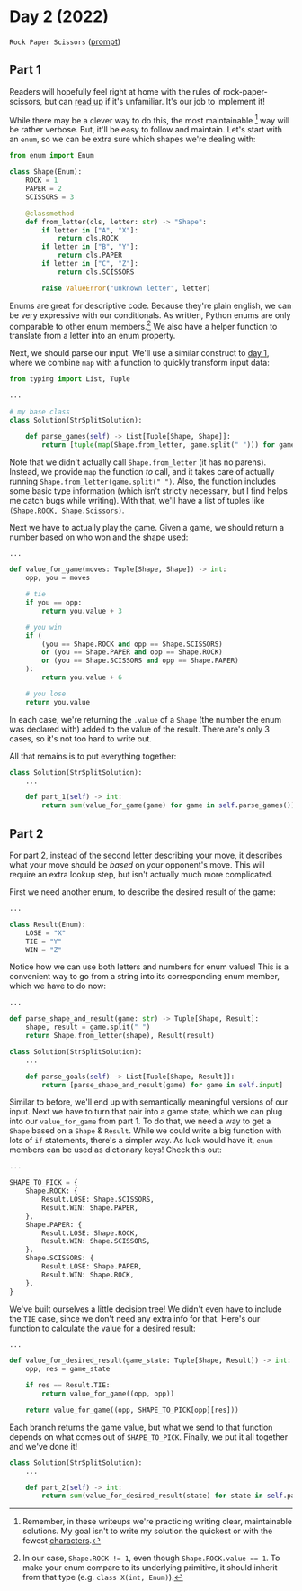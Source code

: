 # Day 2 (2022)

`Rock Paper Scissors` ([prompt](https://adventofcode.com/2022/day/2))

## Part 1

Readers will hopefully feel right at home with the rules of rock-paper-scissors, but can [read up](https://en.wikipedia.org/wiki/Rock_paper_scissors) if it's unfamiliar. It's our job to implement it!

While there may be a clever way to do this, the most maintainable [^1] way will be rather verbose. But, it'll be easy to follow and maintain. Let's start with an `enum`, so we can be extra sure which shapes we're dealing with:

```py
from enum import Enum

class Shape(Enum):
    ROCK = 1
    PAPER = 2
    SCISSORS = 3

    @classmethod
    def from_letter(cls, letter: str) -> "Shape":
        if letter in ["A", "X"]:
            return cls.ROCK
        if letter in ["B", "Y"]:
            return cls.PAPER
        if letter in ["C", "Z"]:
            return cls.SCISSORS

        raise ValueError("unknown letter", letter)
```

Enums are great for descriptive code. Because they're plain english, we can be very expressive with our conditionals. As written, Python enums are only comparable to other enum members.[^2] We also have a helper function to translate from a letter into an enum property.

Next, we should parse our input. We'll use a similar construct to [day 1](https://github.com/xavdid/advent-of-code/tree/main/solutions/2022/day_01), where we combine `map` with a function to quickly transform input data:

```py
from typing import List, Tuple

...

# my base class
class Solution(StrSplitSolution):

    def parse_games(self) -> List[Tuple[Shape, Shape]]:
        return [tuple(map(Shape.from_letter, game.split(" "))) for game in self.input]
```

Note that we didn't actually call `Shape.from_letter` (it has no parens). Instead, we provide `map` the function _to_ call, and it takes care of actually running `Shape.from_letter(game.split(" ")`. Also, the function includes some basic type information (which isn't strictly necessary, but I find helps me catch bugs while writing). With that, we'll have a list of tuples like `(Shape.ROCK, Shape.Scissors)`.

Next we have to actually play the game. Given a game, we should return a number based on who won and the shape used:

```py
...

def value_for_game(moves: Tuple[Shape, Shape]) -> int:
    opp, you = moves

    # tie
    if you == opp:
        return you.value + 3

    # you win
    if (
        (you == Shape.ROCK and opp == Shape.SCISSORS)
        or (you == Shape.PAPER and opp == Shape.ROCK)
        or (you == Shape.SCISSORS and opp == Shape.PAPER)
    ):
        return you.value + 6

    # you lose
    return you.value
```

In each case, we're returning the `.value` of a `Shape` (the number the enum was declared with) added to the value of the result. There are's only 3 cases, so it's not too hard to write out.

All that remains is to put everything together:

```py
class Solution(StrSplitSolution):
    ...

    def part_1(self) -> int:
        return sum(value_for_game(game) for game in self.parse_games())
```

## Part 2

For part 2, instead of the second letter describing your move, it describes what your move should be _based_ on your opponent's move. This will require an extra lookup step, but isn't actually much more complicated.

First we need another enum, to describe the desired result of the game:

```py
...

class Result(Enum):
    LOSE = "X"
    TIE = "Y"
    WIN = "Z"
```

Notice how we can use both letters and numbers for enum values! This is a convenient way to go from a string into its corresponding enum member, which we have to do now:

```py
...

def parse_shape_and_result(game: str) -> Tuple[Shape, Result]:
    shape, result = game.split(" ")
    return Shape.from_letter(shape), Result(result)

class Solution(StrSplitSolution):
    ...

    def parse_goals(self) -> List[Tuple[Shape, Result]]:
        return [parse_shape_and_result(game) for game in self.input]
```

Similar to before, we'll end up with semantically meaningful versions of our input. Next we have to turn that pair into a game state, which we can plug into our `value_for_game` from part 1. To do that, we need a way to get a `Shape` based on a `Shape` & `Result`. While we could write a big function with lots of `if` statements, there's a simpler way. As luck would have it, `enum` members can be used as dictionary keys! Check this out:

```py
...

SHAPE_TO_PICK = {
    Shape.ROCK: {
        Result.LOSE: Shape.SCISSORS,
        Result.WIN: Shape.PAPER,
    },
    Shape.PAPER: {
        Result.LOSE: Shape.ROCK,
        Result.WIN: Shape.SCISSORS,
    },
    Shape.SCISSORS: {
        Result.LOSE: Shape.PAPER,
        Result.WIN: Shape.ROCK,
    },
}
```

We've built ourselves a little decision tree! We didn't even have to include the `TIE` case, since we don't need any extra info for that. Here's our function to calculate the value for a desired result:

```py
...

def value_for_desired_result(game_state: Tuple[Shape, Result]) -> int:
    opp, res = game_state

    if res == Result.TIE:
        return value_for_game((opp, opp))

    return value_for_game((opp, SHAPE_TO_PICK[opp][res]))
```

Each branch returns the game value, but what we send to that function depends on what comes out of `SHAPE_TO_PICK`. Finally, we put it all together and we've done it!

```py
class Solution(StrSplitSolution):
    ...

    def part_2(self) -> int:
        return sum(value_for_desired_result(state) for state in self.parse_goals())
```

[^1]: Remember, in these writeups we're practicing writing clear, maintainable solutions. My goal isn't to write my solution the quickest or with the fewest [characters](https://en.wikipedia.org/wiki/Code_golf).
[^2]: In our case, `Shape.ROCK != 1`, even though `Shape.ROCK.value == 1`. To make your enum compare to its underlying primitive, it should inherit from that type (e.g. `class X(int, Enum)`).
